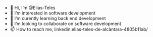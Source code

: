 - 👋 Hi, I’m @Elias-Teles
- 👀 I’m interested in software development
- 🌱 I’m curently learning  back end development 
- 🌱 I’m looking to collaborate on software development
- 📫 How to reach me, linkedin:elias-teles-de-alcântara-4805b11ab/ 

<!---
Elias-Teles/Elias-Teles is a ✨ special ✨ repository because its `README.md` (this file) appears on your GitHub profile.
You can click the Preview link to take a look at your changes.
--->

